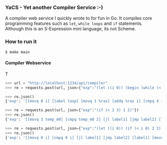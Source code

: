 ### YaCS - Yet another Compiler Service :-)

A compiler web service I quickly wrote to for fun in Go. It compiles core programming features such as `let`, `while loops` and `if` statements. Although this is an S-Expression mini language, its not Scheme.

### How to run it
```
$ make main
```

#### Compiler Webservice
T

```python
>>> url = "http://localhost:1234/api/compiler"
>>> re = requests.post(url, json={"exp":"(let ((i 0)) (begin (while (< i 4) (set i (+ i 1))) i))"})

>>> re.json()
{'exp': '[[movq 0 i] [label loop] [movq 1 %rax] [addq %rax i] [cmpq 4 i] [jl loop] [movq i %rdi] [callq print_int]]'}

>>> re = requests.post(url, json={"exp":"(if (< 2 3) 1 2)"})
>>> re.json()
{'exp': '[[movq 3 temp_m0] [cmpq temp_m0 2] [jl label1] [jmp label2] [label1] [movq 1 %rdi] [callq print_int] [label2] [movq 2 %rdi] [callq print_int]]'}

>>> re = requests.post(url, json={"exp":"(let ((i 0)) (if (< i 0) 2 3))"})
>>> re.json()
{'exp': '[[movq 0 i] [cmpq 0 i] [jl label1] [jmp label2] [label1] [movq 2 %rdi] [callq print_int] [label2] [movq 3 %rdi] [callq print_int]]'}



